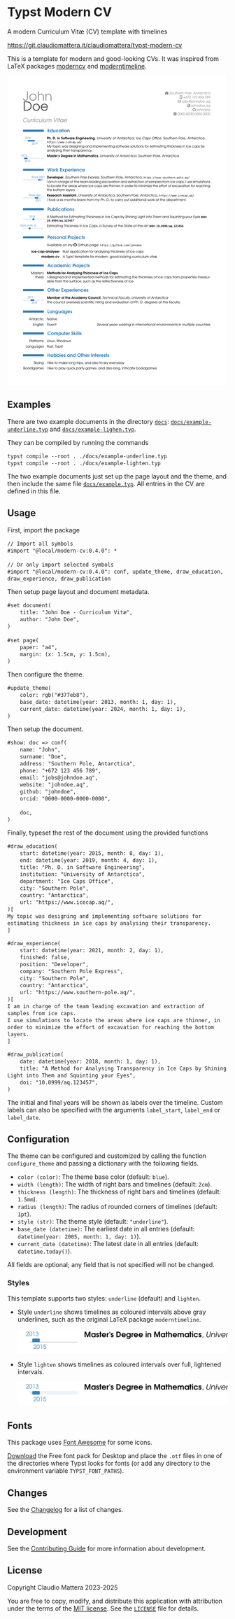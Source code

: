 Typst Modern CV
====

A modern Curriculum Vitæ (CV) template with timelines

<https://git.claudiomattera.it/claudiomattera/typst-modern-cv>

This is a template for modern and good-looking CVs.
It was inspired from LaTeX packages [moderncv] and [moderntimeline].

[![Example](./docs/lighten-th.png)](./docs/example-lighten.png)

[moderncv]: https://www.ctan.org/pkg/moderncv
[moderntimeline]: https://www.ctan.org/pkg/moderntimeline


Examples
----

There are two example documents in the directory [`docs`](./docs): [`docs/example-underline.typ`](./docs/example-underline.typ) and [`docs/example-lighen.typ`](./docs/example-lighen.typ).

They can be compiled by running the commands

~~~~shell
typst compile --root . ./docs/example-underline.typ
typst compile --root . ./docs/example-lighten.typ
~~~~

The two example documents just set up the page layout and the theme, and then include the same file [`docs/example.typ`](./docs/example.typ).
All entries in the CV are defined in this file.


Usage
----

First, import the package

~~~~typst
// Import all symbols
#import "@local/modern-cv:0.4.0": *

// Or only import selected symbols
#import "@local/modern-cv:0.4.0": conf, update_theme, draw_education, draw_experience, draw_publication
~~~~

Then setup page layout and document metadata.

~~~~typst
#set document(
    title: "John Doe - Curriculum Vitæ",
    author: "John Doe",
)

#set page(
    paper: "a4",
    margin: (x: 1.5cm, y: 1.5cm),
)
~~~~

Then configure the theme.

~~~~typst
#update_theme(
    color: rgb("#377eb8"),
    base_date: datetime(year: 2013, month: 1, day: 1),
    current_date: datetime(year: 2024, month: 1, day: 1),
)
~~~~

Then setup the document.

~~~~typst
#show: doc => conf(
    name: "John",
    surname: "Doe",
    address: "Southern Pole, Antarctica",
    phone: "+672 123 456 789",
    email: "jobs@johndoe.aq",
    website: "johndoe.aq",
    github: "johndoe",
    orcid: "0000-0000-0000-0000",

    doc,
)
~~~~

Finally, typeset the rest of the document using the provided functions

~~~~typst
#draw_education(
    start: datetime(year: 2015, month: 8, day: 1),
    end: datetime(year: 2019, month: 4, day: 1),
    title: "Ph. D. in Software Engineering",
    institution: "University of Antarctica",
    department: "Ice Caps Office",
    city: "Southern Pole",
    country: "Antarctica",
    url: "https://www.icecap.aq/",
)[
My topic was designing and implementing software solutions for estimating thickness in ice caps by analysing their transparency.
]
~~~~

~~~~typst
#draw_experience(
    start: datetime(year: 2021, month: 2, day: 1),
    finished: false,
    position: "Developer",
    company: "Southern Pole Express",
    city: "Southern Pole",
    country: "Antarctica",
    url: "https://www.southern-pole.aq/",
)[
I am in charge of the team leading excavation and extraction of samples from ice caps.
I use simulations to locate the areas where ice caps are thinner, in order to minimize the effort of excavation for reaching the bottom layers.
]
~~~~

~~~~typst
#draw_publication(
    date: datetime(year: 2018, month: 1, day: 1),
    title: "A Method for Analysing Transparency in Ice Caps by Shining Light into Them and Squinting your Eyes",
    doi: "10.0999/aq.123457",
)
~~~~

The initial and final years will be shown as labels over the timeline.
Custom labels can also be specified with the arguments `label_start`, `label_end` or `label_date`.


Configuration
----

The theme can be configured and customized by calling the function `configure_theme` and passing a dictionary with the following fields.

* `color (color)`: The theme base color (default: `blue`).
* `width (length)`: The width of right bars and timelines (default: `2cm`).
* `thickness (length)`: The thickness of right bars and timelines (default: `1.5mm`).
* `radius (length)`: The radius of rounded corners of timelines (default: `1pt`).
* `style (str)`: The theme style (default: `"underline"`).
* `base_date (datetime)`: The earliest date in all entries (default: `datetime(year: 2005, month: 1, day: 1)`).
* `current_date (datetime)`: The latest date in all entries (default: `datetime.today()`).

All fields are optional; any field that is not specified will not be changed.


### Styles

This template supports two styles: `underline` (default) and `lighten`.

*   Style `underline` shows timelines as coloured intervals above gray underlines, such as the original LaTeX package `moderntimeline`.

    ![Timeline with style `underline`](./docs/underline-timeline.png)

*   Style `lighten` shows timelines as coloured intervals over full, lightened intervals.

    ![Timeline with style `lighten`](./docs/lighten-timeline.png)


Fonts
----

This package uses [Font Awesome] for some icons.

[Download][Font Awesome Download] the Free font pack for Desktop and place the `.otf` files in one of the directories where Typst looks for fonts (or add any directory to the environment variable `TYPST_FONT_PATHS`).

[Font Awesome]: https://fontawesome.com/
[Font Awesome Download]: https://fontawesome.com/download


Changes
----

See the [Changelog](./CHANGELOG.md) for a list of changes.


Development
----

See the [Contributing Guide](./CONTRIBUTING.md) for more information about development.


License
----

Copyright Claudio Mattera 2023-2025

You are free to copy, modify, and distribute this application with attribution under the terms of the [MIT license]. See the [`LICENSE`](./LICENSE) file for details.

[MIT license]: https://opensource.org/license/mit/
